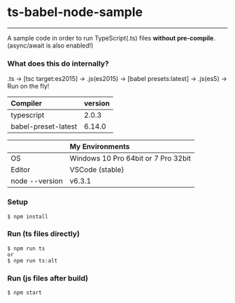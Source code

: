 # ts-babel-node-sample

---

A sample code in order to run TypeScript(.ts) files **without pre-compile**. (async/await is also enabled!)

### What does this do internally?
.ts -> [tsc target:es2015] -> .js(es2015) -> [babel presets:latest] -> .js(es5) -> Run on the fly!

|Compiler|version|
|:--|:--|
|typescript|2.0.3|
|babel-preset-latest|6.14.0|

||My Environments|
|:--|:--|
|OS|Windows 10 Pro 64bit or 7 Pro 32bit|
|Editor|VSCode (stable)|
|node --version|v6.3.1|

### Setup
```
$ npm install
```

### Run (ts files directly)
```
$ npm run ts
or
$ npm run ts:alt
```

### Run (js files after build)
```
$ npm start
```
